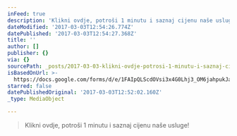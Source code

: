```yaml
---
inFeed: true
description: 'Klikni ovdje, potroši 1 minutu i saznaj cijenu naše usluge!'
dateModified: '2017-03-03T12:54:26.774Z'
datePublished: '2017-03-03T12:54:27.368Z'
title: ''
author: []
publisher: {}
via: {}
sourcePath: _posts/2017-03-03-klikni-ovdje-potrosi-1-minutu-i-saznaj-cijenu-nase-usluge.md
isBasedOnUrl: >-
  https://docs.google.com/forms/d/e/1FAIpQLScdOVsi3x4G0Lhj3_OM6jahpukJaGd1BQo7SdDcZ_cg58LITg/viewform
starred: false
datePublishedOriginal: '2017-03-03T12:52:02.160Z'
_type: MediaObject

---
```

> Klikni ovdje, potroši 1 minutu i saznaj cijenu naše usluge!